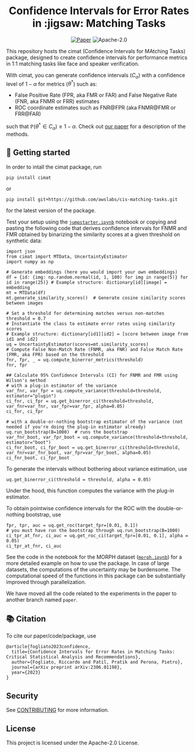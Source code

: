 <h1 align="center">Confidence Intervals for Error Rates in :jigsaw: Matching Tasks</h1>

<p align="center">
    <a href="https://arxiv.org/abs/2306.01198"><img src="https://img.shields.io/badge/paper-arXiv-red" alt="Paper"></a>
    <img src="https://img.shields.io/github/license/awslabs/cis-matching-tasks" alt="Apache-2.0">
</p>

This repository hosts the cimat (Confidence Intervals for MAtching Tasks)
package, designed to create confidence intervals for performance metrics in 1:1
matching tasks like face and speaker verification.

With cimat, you can generate confidence intervals ($C_{\alpha}$) with a
confidence level of $1-\alpha$ for metrics ($\theta^*$) such as:

- False Positive Rate (FPR, aka FMR or FAR) and False Negative Rate (FNR, aka
  FNMR or FRR) estimates
- ROC coordinate estimates such as FNR@FPR (aka FNMR@FMR or FRR@FAR)

such that $\mathbb{P}(\theta^*\in C_{\alpha})\geq 1-\alpha$. Check out [our
paper](https://arxiv.org/abs/2306.01198) for a description of the methods.

## :rocket: Getting started

In order to intall the cimat package, run 
```
pip install cimat
```
or 
```
pip install git+https://github.com/awslabs/cis-matching-tasks.git
```
for the latest version of the package. 

Test your setup using the
[```jumpstarter.ipynb```](https://github.com/awslabs/cis-matching-tasks/blob/main/examples/jumpstarter.ipynb)
notebook or copying and pasting the following code that derives confidence
intervals for FNMR and FMR obtained by binarizing the similarity scores at a
given threshold on synthetic data:
```
import json
from cimat import MTData, UncertaintyEstimator
import numpy as np

# Generate embeddings (here you would import your own embeddings)
df = {id: {img: np.random.normal(id, 1, 100) for img in range(5)} for id in range(25)} # Example structure: dictionary[id][image] = embedding
mt = MTData(df)
mt.generate_similarity_scores()  # Generate cosine similarity scores between images

# Set a threshold for determining matches versus non-matches
threshold = 0.7
# Instantiate the class to estimate error rates using similarity scores
# Example structure: dictionary[id1][id2] = [score between image from id1 and id2]
uq = UncertaintyEstimator(scores=mt.similarity_scores) 
# Compute False Non-Match Rate (FNMR, aka FNR) and False Match Rate (FMR, aka FPR) based on the threshold
fnr, fpr, _ = uq.compute_binerror_metrics(threshold)
fnr, fpr

## Calculate 95% Confidence Intervals (CI) for FNMR and FMR using Wilson's method
# with a plug-in estimator of the variance
var_fnr, var_fpr = uq.compute_variance(threshold=threshold, estimator="plugin")
ci_fnr, ci_fpr = uq.get_binerror_ci(threshold=threshold, var_fnr=var_fnr, var_fpr=var_fpr, alpha=0.05)
ci_fnr, ci_fpr

# with a double-or-nothing bootstrap estimator of the variance (not needed if you're doing the plug-in estimator already)
uq.run_bootstrap(B=1000)  # runs the bootstrap
var_fnr_boot, var_fpr_boot = uq.compute_variance(threshold=threshold, estimator="boot")
ci_fnr_boot, ci_fpr_boot = uq.get_binerror_ci(threshold=threshold, var_fnr=var_fnr_boot, var_fpr=var_fpr_boot, alpha=0.05)
ci_fnr_boot, ci_fpr_boot
```

To generate the intervals without bothering about variance estimation, use
```
uq.get_binerror_ci(threshold = threshold, alpha = 0.05)
```
Under the hood, this function computes the variance with the plug-in estimator. 

To obtain pointwise confidence intervals for the ROC with the double-or-nothing
bootstrap, use
```
fpr, tpr, auc = uq.get_roc(target_fpr=[0.01, 0.1])
# you must have run the bootstrap through uq.run_bootstrap(B=1000)
ci_tpr_at_fnr, ci_auc = uq.get_roc_ci(target_fpr=[0.01, 0.1], alpha = 0.05)
ci_tpr_at_fnr, ci_auc
```

See the code in the notebook for the MORPH dataset
([```morph.ipynb```](https://github.com/awslabs/cis-matching-tasks/blob/main/examples/morph.ipynb))
for a more detailed example on how to use the package. In case of large
datasets, the computations of the uncertainty may be burdensome. The
computational speed of the functions in this package can be substantially
improved through parallelization. 

We have moved all the code related to the experiments in the paper to another
branch named `paper`. 

## :books: Citation

To cite our paper/code/package, use

```
@article{fogliato2023confidence,
  title={Confidence Intervals for Error Rates in Matching Tasks: Critical Statistical Analysis and Recommendations},
  author={Fogliato, Riccardo and Patil, Pratik and Perona, Pietro},
  journal={arXiv preprint arXiv:2306.01198},
  year={2023}
}
```

## Security

See [CONTRIBUTING](CONTRIBUTING.md#security-issue-notifications) for more
information.

## License

This project is licensed under the Apache-2.0 License.
